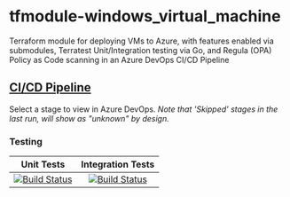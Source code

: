 # tfmodule-windows_virtual_machine
Terraform module for deploying VMs to Azure, with features enabled via submodules, Terratest Unit/Integration testing via Go, and Regula (OPA) Policy as Code scanning in an Azure DevOps CI/CD Pipeline
## [CI/CD Pipeline](https://dev.azure.com/wesleytrust/Terraform/_build?definitionId=63)
Select a stage to view in Azure DevOps. *Note that 'Skipped' stages in the last run, will show as "unknown" by design.*
### Testing
| Unit Tests | Integration Tests |
|  :-------: | :---------------: |
|[![Build Status](https://dev.azure.com/wesleytrust/Terraform/_apis/build/status/Modules/Deployments/tfmodule-windows_virtual_machine?repoName=wesley-trust%2Ftfmodule-windows_virtual_machine&branchName=main&stageName=Unit)](https://dev.azure.com/wesleytrust/Terraform/_build/latest?definitionId=63&repoName=wesley-trust%2Ftfmodule-windows_virtual_machine&branchName=main)|[![Build Status](https://dev.azure.com/wesleytrust/Terraform/_apis/build/status/Modules/Deployments/tfmodule-windows_virtual_machine?repoName=wesley-trust%2Ftfmodule-windows_virtual_machine&branchName=main&stageName=Integration)](https://dev.azure.com/wesleytrust/Terraform/_build/latest?definitionId=63&repoName=wesley-trust%2Ftfmodule-windows_virtual_machine&branchName=main)|